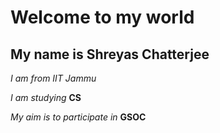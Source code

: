 # Welcome to my world
## My name is Shreyas Chatterjee
*I am from IIT Jammu*

*I am studying* **CS** 

*My aim is to participate in* **GSOC**
